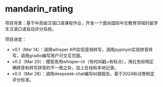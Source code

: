 # mandarin_rating
项目背景：基于中高级汉语口语课程作业，开发一个面向国际中文教育领域的留学生汉语口语自动评分系统。

项目进度：
- v0.1（Mar 14）：调用whisper API实现音频转写，调用pypinyin实现拼音转写，调用gradio编写用户可交互页面。
- v0.2（Mar 20）：模型改用whisper-cli（有时间戳+有标点），用红色标明正确拼音和转写拼音的不一致之处，加上在线和本地记录。
- v0.3（Mar 28）：调用deepseek-chat编写纠错报告，基于2024秋试卷制定评分标准。
